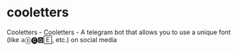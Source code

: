 # cooletters
Cooletters - Cooletters - A telegram bot that allows you to use a unique font (like 𝕒ⓑ🅒🅳🄴, etc.) on social media
